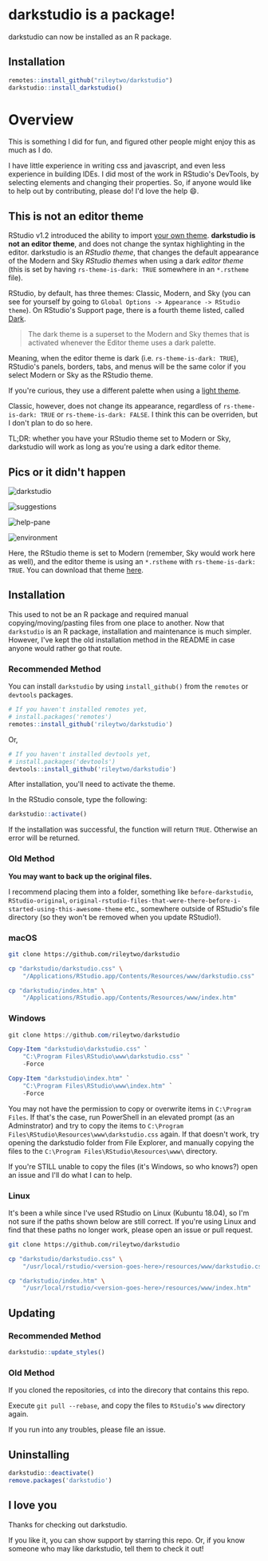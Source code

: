 # darkstudio is a package!
darkstudio can now be installed as an R package.

## Installation

```r
remotes::install_github("rileytwo/darkstudio")
darkstudio::install_darkstudio()
```

# Overview

This is something I did for fun, and figured other people might enjoy this as much as I do.

I have little experience in writing css and javascript, and even less experience in building IDEs. I did most of the work in RStudio's DevTools, by selecting elements and changing their properties. So, if anyone would like to help out by contributing, please do! I'd love the help :smile:.

## This is not an editor theme

RStudio v1.2 introduced the ability to import [your own theme](https://rstudio.github.io/rstudio-extensions/rstudio-theme-creation.html). **darkstudio is not an editor theme**, and does not change the syntax highlighting in the editor. darkstudio is an *RStudio theme*, that changes the default appearance of the Modern and Sky *RStudio themes* when using a dark *editor theme* (this is set by having `rs-theme-is-dark: TRUE` somewhere in an `*.rstheme` file).

RStudio, by default, has three themes: Classic, Modern, and Sky (you can see for yourself by going to `Global Options -> Appearance -> RStudio theme`).
On RStudio's Support page, there is a fourth theme listed, called [Dark](https://support.rstudio.com/hc/en-us/articles/115011846747-Using-RStudio-Themes#dark-theme).

> The dark theme is a superset to the Modern and Sky themes that is activated whenever the Editor theme uses a dark palette.

Meaning, when the editor theme is dark (i.e. `rs-theme-is-dark: TRUE`), RStudio's panels, borders, tabs, and menus will be the same color if you select Modern or Sky as the RStudio theme.

If you're curious, they use a different palette when using a [light theme](https://support.rstudio.com/hc/en-us/articles/115011846747-Using-RStudio-Themes#modern-theme).

Classic, however, does not change its appearance, regardless of `rs-theme-is-dark: TRUE` or `rs-theme-is-dark: FALSE`.
I think this can be overriden, but I don't plan to do so here.

TL;DR: whether you have your RStudio theme set to Modern or Sky, darkstudio will work as long as you're using a dark editor theme.

## Pics or it didn't happen

![darkstudio](man/figures/darkstudio.png)

![suggestions](man/figures/suggestions.png)

![help-pane](man/figures/help-pane.png)

![environment](man/figures/environment.png)

Here, the RStudio theme is set to Modern (remember, Sky would work here as well), and the editor theme is using an `*.rstheme` with `rs-theme-is-dark: TRUE`. You can download that theme [here](https://github.com/rileytwo/kiss.git).

## Installation

This used to not be an R package and required manual copying/moving/pasting files from one place to another. Now that `darkstudio` is an R package, installation and maintenance is much simpler. However, I've kept the old installation method in the README in case anyone would rather go that route.

### Recommended Method

You can install `darkstudio` by using `install_github()` from the `remotes` or `devtools` packages.

```r
# If you haven't installed remotes yet,
# install.packages('remotes')
remotes::install_github('rileytwo/darkstudio')
```

Or,

```r
# If you haven't installed devtools yet,
# install.packages('devtools')
devtools::install_github('rileytwo/darkstudio')
```

After installation, you'll need to activate the theme.

In the RStudio console, type the following:

```r
darkstudio::activate()
```

If the installation was successful, the function will return `TRUE`. Otherwise
an error will be returned.

### Old Method
**You may want to back up the original files.**

I recommend placing them into a folder, something like `before-darkstudio`,
`RStudio-original`, `original-rstudio-files-that-were-there-before-i-started-using-this-awesome-theme` etc., somewhere outside of RStudio's file directory (so they won't be removed when you update RStudio!).

### macOS

```bash
git clone https://github.com/rileytwo/darkstudio

cp "darkstudio/darkstudio.css" \
    "/Applications/RStudio.app/Contents/Resources/www/darkstudio.css"

cp "darkstudio/index.htm" \
    "/Applications/RStudio.app/Contents/Resources/www/index.htm"
```

### Windows

```powershell
git clone https://github.com/rileytwo/darkstudio

Copy-Item "darkstudio\darkstudio.css" `
    "C:\Program Files\RStudio\www\darkstudio.css" `
    -Force

Copy-Item "darkstudio\index.htm" `
    "C:\Program Files\RStudio\www\index.htm" `
    -Force
```

You may not have the permission to copy or overwrite items in `C:\Program Files`.
If that's the case, run PowerShell in an elevated prompt (as an Adminstrator)
and try to copy the items to `C:\Program Files\RStudio\Resources\www\darkstudio.css`
again. If that doesn't work, try opening the darkstudio folder from File Explorer, and manually copying the files to the `C:\Program Files\RStudio\Resources\www\` directory.

If you're STILL unable to copy the files (it's Windows, so who knows?) open an issue and I'll do what I can to help.

### Linux

It's been a while since I've used RStudio on Linux (Kubuntu 18.04), so I'm not sure if the paths shown below are still correct.
If you're using Linux and find that these paths no longer work, please open an issue or pull request.

```bash
git clone https://github.com/rileytwo/darkstudio

cp "darkstudio/darkstudio.css" \
    "/usr/local/rstudio/<version-goes-here>/resources/www/darkstudio.css"

cp "darkstudio/index.htm" \
    "/usr/local/rstudio/<version-goes-here>/resources/www/index.htm"
```

## Updating

### Recommended Method

```r
darkstudio::update_styles()
```

### Old Method

If you cloned the repositories, `cd` into the direcory that contains this repo.

Execute `git pull --rebase`, and copy the files to `RStudio`'s `www` directory again.

If you run into any troubles, please file an issue.

## Uninstalling

```r
darkstudio::deactivate()
remove.packages('darkstudio')
```

## I love you

Thanks for checking out darkstudio.

If you like it, you can show support by starring this repo.
Or, if you know someone who may like darkstudio, tell them to check it out!
